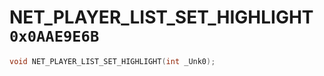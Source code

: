 # NET_PLAYER_LIST_SET_HIGHLIGHT `0x0AAE9E6B`

```cpp
void NET_PLAYER_LIST_SET_HIGHLIGHT(int _Unk0);
```
